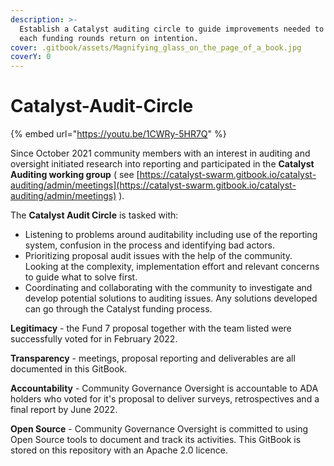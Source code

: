 ```yaml
---
description: >-
  Establish a Catalyst auditing circle to guide improvements needed to maximise
  each funding rounds return on intention.
cover: .gitbook/assets/Magnifying_glass_on_the_page_of_a_book.jpg
coverY: 0
---
```


# Catalyst-Audit-Circle

{% embed url="https://youtu.be/1CWRy-5HR7Q" %}

Since October 2021 community members with an interest in auditing and oversight initiated research into reporting and participated in the **Catalyst Auditing working group** ( see [https://catalyst-swarm.gitbook.io/catalyst-auditing/admin/meetings](https://catalyst-swarm.gitbook.io/catalyst-auditing/admin/meetings) ).

The **Catalyst Audit Circle** is tasked with:

* Listening to problems around auditability including use of the reporting system, confusion in the process and identifying bad actors.
* Prioritizing proposal audit issues with the help of the community. Looking at the complexity, implementation effort and relevant concerns to guide what to solve first.
* Coordinating and collaborating with the community to investigate and develop potential solutions to auditing issues. Any solutions developed can go through the Catalyst funding process.

**Legitimacy** - the Fund 7 proposal together with the team listed were successfully voted for in February 2022.

**Transparency** - meetings, proposal reporting and deliverables are all documented in this GitBook.

**Accountability** - Community Governance Oversight is accountable to ADA holders who voted for it's proposal to deliver surveys, retrospectives and a final report by June 2022.

**Open Source** - Community Governance Oversight is committed to using Open Source tools to document and track its activities. This GitBook is stored on this repository with an Apache 2.0 licence.
